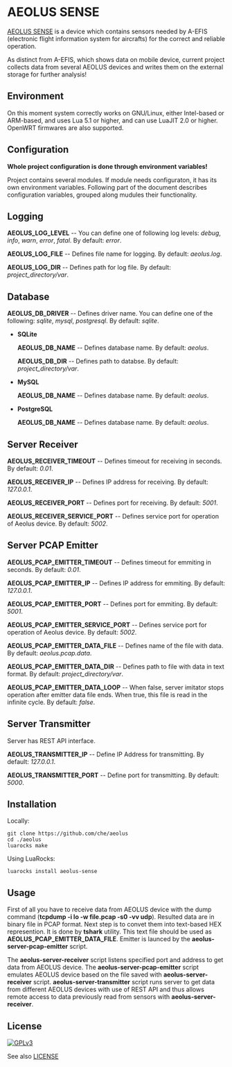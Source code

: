 AEOLUS SENSE
======

[AEOLUS SENSE](http://www.talosavionics.com/aeolus-sense/) is a device which contains sensors needed by A-EFIS (electronic flight information system for aircrafts) for the correct and reliable operation.

As distinct from A-EFIS, which shows data on mobile device, current project collects data from several AEOLUS devices and writes them on the external storage for further analysis!


Environment
-------

On this moment system correctly works on GNU/Linux, either Intel-based or ARM-based, and uses Lua 5.1 or higher, and can use LuaJIT 2.0 or  higher.  OpenWRT firmwares are also supported.


Configuration
-------

**Whole project configuration is done through environment variables!**

Project contains several modules. If module needs configuraton, it has its own environment variables. Following part of the document describes configuration variables, grouped along mudules their functionality.


Logging
-------

**AEOLUS_LOG_LEVEL** -- You can define one of following log levels: *debug*, *info*, *warn*, *error*, *fatal*. By default: *error*.

**AEOLUS_LOG_FILE** -- Defines file name for logging. By default: *aeolus.log*.

**AEOLUS_LOG_DIR** -- Defines path for log file. By default: *project_directory/var*.


Database
-------

**AEOLUS_DB_DRIVER** -- Defines driver name. You can define one of the following: *sqlite*, *mysql*, *postgresql*. By default: *sqlite*.


 * **SQLite**

    **AEOLUS_DB_NAME** -- Defines database name. By default: *aeolus*.

    **AEOLUS_DB_DIR** -- Defines path to databse. By default: *project_directory/var*.

 * **MySQL**

    **AEOLUS_DB_NAME** -- Defines database name. By default: *aeolus*.

 * **PostgreSQL**

    **AEOLUS_DB_NAME** -- Defines database name. By default: *aeolus*.


Server Receiver
-------

**AEOLUS_RECEIVER_TIMEOUT** -- Defines timeout for receiving in seconds. By default: *0.01*.

**AEOLUS_RECEIVER_IP** -- Defines IP address for receiving. By default: *127.0.0.1*.

**AEOLUS_RECEIVER_PORT** -- Defines port for receiving. By default: *5001*.

**AEOLUS_RECEIVER_SERVICE_PORT** -- Defines service port for operation of Aeolus device. By default: *5002*.


Server PCAP Emitter
-------

**AEOLUS_PCAP_EMITTER_TIMEOUT** -- Defines timeout for emmiting in seconds. By default: *0.01*.

**AEOLUS_PCAP_EMITTER_IP** -- Defines IP address for emmiting. By default: *127.0.0.1*.

**AEOLUS_PCAP_EMITTER_PORT** -- Defines port for emmiting. By default: *5001*.

**AEOLUS_PCAP_EMITTER_SERVICE_PORT** -- Defines service port for operation of Aeolus device. By default: *5002*.

**AEOLUS_PCAP_EMITTER_DATA_FILE** -- Defines name of the file with data. By default: *aeolus.pcap.data*.

**AEOLUS_PCAP_EMITTER_DATA_DIR** -- Defines path to file with data in text format. By default: *project_directory/var*.

**AEOLUS_PCAP_EMITTER_DATA_LOOP** -- When false, server imitator stops operation after emitter data file ends. When true, this file is read in the infinite cycle. By default: *false*.


Server Transmitter
-------

Server has REST API interface.


**AEOLUS_TRANSMITTER_IP** -- Define IP Address for transmitting. By default: *127.0.0.1*.

**AEOLUS_TRANSMITTER_PORT** -- Define port for transmitting. By default: *5000*.


Installation
-------

Locally:

    git clone https://github.com/che/aeolus
    cd ./aeolus
    luarocks make

Using LuaRocks:

    luarocks install aeolus-sense


Usage
-------

First of all you have to receive data from AEOLUS device with the dump command (**tcpdump -i lo -w file.pcap -s0 -vv udp**).
Resulted data are in binary file in PCAP format. Next step is to convet them into text-based HEX represention. It is done by **tshark** utility. This text file should be used as **AEOLUS_PCAP_EMITTER_DATA_FILE**.
Emitter is launced by the **aeolus-server-pcap-emitter** script.

The **aeolus-server-receiver** script listens specified port and address to get data from AEOLUS device.
The **aeolus-server-pcap-emitter** script emulates AEOLUS device based on the file saved with **aeolus-server-receiver** script.
**aeolus-server-transmitter** script runs server to get data from different AEOLUS devices with use of REST API and thus allows remote access to data previously read from sensors with **aeolus-server-receiver**.


License
-------

[![GPLv3](http://www.gnu.org/graphics/gplv3-88x31.png)](http://www.gnu.org/licenses/gpl-3.0.txt)

See also [LICENSE](LICENSE)
